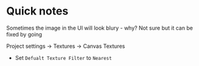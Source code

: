 # Quick notes

Sometimes the image in the UI will look blury - why? Not sure but it can be fixed by going

Project settings -> Textures -> Canvas Textures 
- Set `Defualt Texture Filter` to `Nearest`

 
